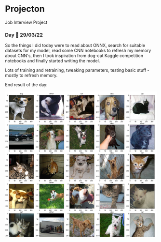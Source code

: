 # Projecton
Job Interview Project

### Day 🥇 29/03/22
So the things I did today were to read about ONNX, search for suitable datasets for my model, read some CNN notebooks to refresh my memory about CNN's,
then I took inspiration from dog-cat Kaggle competition notebooks and finally started writing the model.

Lots of training and retraining, tweaking parameters, testing basic stuff - mostly to refresh memory.

End result of the day:

![firstCNN](/firstDecentCNN.png "First Decent CNN") 
